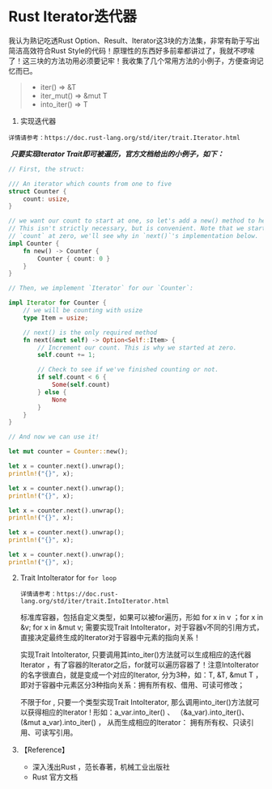 # Rust Iterator迭代器

我认为熟记吃透Rust Option、Result、Iterator这3块的方法集，非常有助于写出简洁高效符合Rust Style的代码！原理性的东西好多前辈都讲过了，我就不啰嗦了！这三块的方法功用必须要记牢！我收集了几个常用方法的小例子，方便查询记忆而已。

> * iter()  => &T
> * iter_mut() => &mut T
> * into_iter() => T



1. 实现迭代器

​        `详情请参考：https://doc.rust-lang.org/std/iter/trait.Iterator.html`

​		***只要实现Iterator Trait即可被遍历，官方文档给出的小例子，如下：***

```rust
// First, the struct:

/// An iterator which counts from one to five
struct Counter {
    count: usize,
}

// we want our count to start at one, so let's add a new() method to help.
// This isn't strictly necessary, but is convenient. Note that we start
// `count` at zero, we'll see why in `next()`'s implementation below.
impl Counter {
    fn new() -> Counter {
        Counter { count: 0 }
    }
}

// Then, we implement `Iterator` for our `Counter`:

impl Iterator for Counter {
    // we will be counting with usize
    type Item = usize;

    // next() is the only required method
    fn next(&mut self) -> Option<Self::Item> {
        // Increment our count. This is why we started at zero.
        self.count += 1;

        // Check to see if we've finished counting or not.
        if self.count < 6 {
            Some(self.count)
        } else {
            None
        }
    }
}

// And now we can use it!

let mut counter = Counter::new();

let x = counter.next().unwrap();
println!("{}", x);

let x = counter.next().unwrap();
println!("{}", x);

let x = counter.next().unwrap();
println!("{}", x);

let x = counter.next().unwrap();
println!("{}", x);

let x = counter.next().unwrap();
println!("{}", x);
```



2. Trait IntoIterator for `for loop`

   `详情请参考：https://doc.rust-lang.org/std/iter/trait.IntoIterator.html`

   标准库容器，包括自定义类型，如果可以被for遍历，形如 for x in v ；for x in &v; for x in &mut v; 需要实现Trait IntoIterator，对于容器v不同的引用方式，直接决定最终生成的Iterator对于容器中元素的指向关系！

   实现Trait IntoIterator, 只要调用其into_iter()方法就可以生成相应的迭代器Iterator ，有了容器的Iterator之后，for就可以遍历容器了！注意IntoIterator的名字很直白，就是变成一个对应的Iterator, 分为3种，如：T, &T, &mut T ，即对于容器中元素区分3种指向关系：拥有所有权、借用、可读可修改；

   不限于for , 只要一个类型实现Trait IntoIterator, 那么调用into_iter()方法就可以获得相应的Iterator ! 形如：a_var.into_iter()  、 （&a_var).into_iter()、 (&mut a_var).into_iter() ， 从而生成相应的Iterator： 拥有所有权、只读引用、可读写引用。



3. 【Reference】

   	* 深入浅出Rust ，范长春著，机械工业出版社
   	* Rust 官方文档

   

   

   







